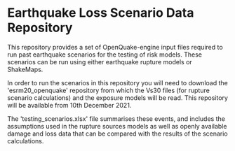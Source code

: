 # Earthquake Loss Scenario Data Repository

This repository provides a set of OpenQuake-engine input files required to run past earthquake scenarios for the testing of risk models. These scenarios can be run using either earthquake rupture models or ShakeMaps. 

In order to run the scenarios in this repository you will need to download the 'esrm20_openquake' repository from which the Vs30 files (for rupture scenario calculations) and the exposure models will be read. This repository will be available from 10th December 2021. 

The 'testing_scenarios.xlsx' file summarises these events, and includes the assumptions used in the rupture sources models as well as openly available damage and loss data that can be compared with the results of the scenario calculations. 